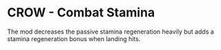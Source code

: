 # CROW - Combat Stamina
The mod decreases the passive stamina regeneration heavily but adds a stamina
regeneration bonus when landing hits.